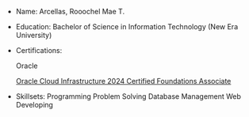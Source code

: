 - Name: Arcellas, Rooochel Mae T.
- Education: Bachelor of Science in Information Technology (New Era University)
- Certifications:
  
  Oracle
  
  [Oracle Cloud Infrastructure 2024 Certified Foundations Associate]((https://objectstorage.us-phoenix-1.oraclecloud.com/p/c3pofC7CHkSqKCRIe7q91rfgM9hXgQQW-GN-CtR9tbzkW4HIN0H02OJ8xwoeHPO_/n/axdnydvy8b2d/b/BCKMLPHXDEV_IMAGES/o/img/PROD/Learning-Path_badge_default.png))
  
- Skillsets: Programming Problem Solving Database Management Web Developing

<!---
git-mae/git-mae is a ✨ special ✨ repository because its `README.md` (this file) appears on your GitHub profile.
You can click the Preview link to take a look at your changes.
--->
